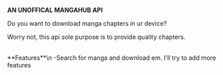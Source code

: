 **AN UNOFFICAL MANGAHUB API**

Do you want to download manga chapters in ur device?

Worry not, this api sole purpose is to provide quality chapters.

<br>
**Features**\n
-Search for manga and download em.
I'll try to add more features
</br>

